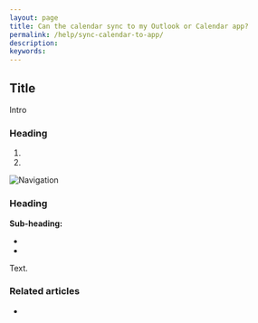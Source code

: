 ```yaml
---
layout: page
title: Can the calendar sync to my Outlook or Calendar app?
permalink: /help/sync-calendar-to-app/
description:
keywords:
---
```


## Title

Intro

### Heading

1.
2.

![Navigation](images/foldername/file.png)

### Heading

**Sub-heading:**

*
*

Text.

### Related articles

*

